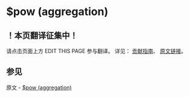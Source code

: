 # $pow (aggregation)

## ！本页翻译征集中！

请点击页面上方 EDIT THIS PAGE 参与翻译。
详见：
[贡献指南]( https://github.com/JinMuInfo/MongoDB-Manual-zh/blob/master/CONTRIBUTING.md )、
[原文链接](  https://docs.mongodb.com/manual/reference/operator/aggregation/pow/  )。

## 参见

原文 - [$pow (aggregation)]( https://docs.mongodb.com/manual/reference/operator/aggregation/pow/ )

